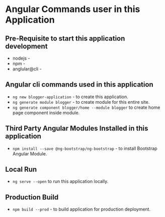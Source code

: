 # Angular Commands user in this Application

## Pre-Requisite to start this application development
* nodejs - 
* npm - 
* anglular@cli - 

## Angular cli commands used in this application
* `ng new blogger-application` - to create this application.
* `ng generate module blogger` - to create module for this entire site.
* `ng generate component blogger/home --module blogger` to create home page component inside module.

## Third Party Angular Modules Installed in this application
* `npm install --save @ng-bootstrap/ng-bootstrap` - to install Bootstrap Angular Module.

## Local Run
* `ng serve --open` to run this application locally.

## Production Build
* `npm build --prod` - to build application for production deployment.